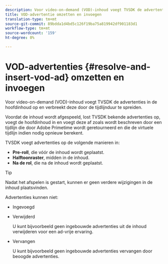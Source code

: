 ```yaml
---
description: Voor video-on-demand (VOD)-inhoud voegt TVSDK de advertenties in de hoofdinhoud op en verbreekt deze door de tijdlijnduur te spreiden.
title: VOD-advertentie omzetten en invoegen
translation-type: tm+mt
source-git-commit: 89bdda1d4bd5c126f19ba75a819942df901183d1
workflow-type: tm+mt
source-wordcount: '159'
ht-degree: 0%

---
```



# VOD-advertenties {#resolve-and-insert-vod-ad} omzetten en invoegen

Voor video-on-demand (VOD)-inhoud voegt TVSDK de advertenties in de hoofdinhoud op en verbreekt deze door de tijdlijnduur te spreiden.

Voordat de inhoud wordt afgespeeld, lost TVSDK bekende advertenties op, voegt de hoofdinhoud in en voegt deze af zoals wordt beschreven door een tijdlijn die door Adobe Primetime wordt geretourneerd en die de virtuele tijdlijn indien nodig opnieuw berekent.

TVSDK voegt advertenties op de volgende manieren in:

* **Pre-roll**, die vóór de inhoud wordt geplaatst.
* **Halftoonraster**, midden in de inhoud.
* **Na de rol**, die na de inhoud wordt geplaatst.

>[!TIP]
>
>Nadat het afspelen is gestart, kunnen er geen verdere wijzigingen in de inhoud plaatsvinden.

Advertenties kunnen niet:

* Ingevoegd
* Verwijderd

   U kunt bijvoorbeeld geen ingebouwde advertenties uit de inhoud verwijderen voor een ad-vrije ervaring.
* Vervangen

   U kunt bijvoorbeeld geen ingebouwde advertenties vervangen door beoogde advertenties.


